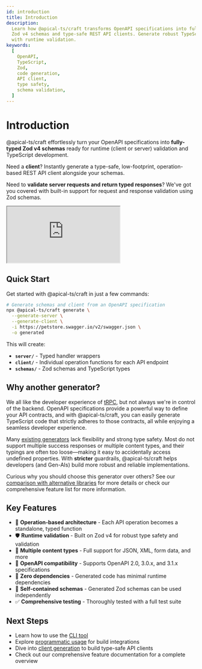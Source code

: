 ```yaml
---
id: introduction
title: Introduction
description:
  Learn how @apical-ts/craft transforms OpenAPI specifications into fully-typed
  Zod v4 schemas and type-safe REST API clients. Generate robust TypeScript code
  with runtime validation.
keywords:
  [
    OpenAPI,
    TypeScript,
    Zod,
    code generation,
    API client,
    type safety,
    schema validation,
  ]
---
```


# Introduction

@apical-ts/craft effortlessly turn your OpenAPI specifications into
**fully-typed Zod v4 schemas** ready for runtime (client or server) validation
and TypeScript development.

Need a **client**? Instantly generate a type-safe, low-footprint,
operation-based REST API client alongside your schemas.

Need to **validate server requests and return typed responses**? We've got you
covered with built-in support for request and response validation using Zod
schemas.

<iframe style={{ width: "100%", minHeight: "600px" }}
src="https://stackblitz.com/edit/vitejs-vite-bls6sznb?embed=1&file=src%2Fclient.ts&view=editor&theme=dark"></iframe>

<!-- ![Demo of OpenAPI TypeScript Generator](../static/img/demo.gif) -->

## Quick Start

Get started with @apical-ts/craft in just a few commands:

```bash
# Generate schemas and client from an OpenAPI specification
npx @apical-ts/craft generate \
  --generate-server \
  --generate-client \
  -i https://petstore.swagger.io/v2/swagger.json \
  -o generated
```

This will create:

- **`server/`** - Typed handler wrappers
- **`client/`** - Individual operation functions for each API endpoint
- **`schemas/`** - Zod schemas and TypeScript types

## Why another generator?

We all like the developer experience of [tRPC](https://trpc.io/), but not always
we're in control of the backend. OpenAPI specifications provide a powerful way
to define your API contracts, and with @apical-ts/craft, you can easily generate
TypeScript code that strictly adheres to those contracts, all while enjoying a
seamless developer experience.

Many [existing generators](./comparison-with-alternative-libraries.md) lack
flexibility and strong type safety. Most do not support multiple success
responses or multiple content types, and their typings are often too
loose—making it easy to accidentally access undefined properties. With
**stricter** guardrails, @apical-ts/craft helps developers (and Gen-AIs) build
more robust and reliable implementations.

Curious why you should choose this generator over others? See our
[comparison with alternative libraries](./comparison-with-alternative-libraries.md)
for more details or check our comprehensive feature list for more information.

## Key Features

- 🎯 **Operation-based architecture** - Each API operation becomes a standalone,
  typed function
- 🛡️ **Runtime validation** - Built on Zod v4 for robust type safety and
  validation
- 🔄 **Multiple content types** - Full support for JSON, XML, form data, and
  more
- 📝 **OpenAPI compatibility** - Supports OpenAPI 2.0, 3.0.x, and 3.1.x
  specifications
- 🚀 **Zero dependencies** - Generated code has minimal runtime dependencies
- 🧪 **Self-contained schemas** - Generated Zod schemas can be used
  independently
- ✅ **Comprehensive testing** - Thoroughly tested with a full test suite

## Next Steps

- Learn how to use the [CLI tool](cli-usage)
- Explore [programmatic usage](programmatic-usage) for build integrations
- Dive into [client generation](client-generation/define-configuration) to build
  type-safe API clients
- Check out our comprehensive feature documentation for a complete overview
